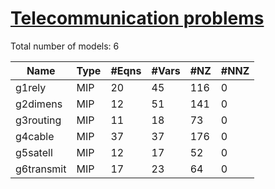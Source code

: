 #  [Telecommunication problems](https://examples.xpress.fico.com/example.pl?id=mosel_app_7)

Total number of models:   6

| Name       | Type | #Eqns | #Vars | #NZ | #NNZ |
|------------|------|-------|-------|-----|------|
| g1rely     | MIP  | 20    | 45    | 116 | 0    |
| g2dimens   | MIP  | 12    | 51    | 141 | 0    |
| g3routing  | MIP  | 11    | 18    | 73  | 0    |
| g4cable    | MIP  | 37    | 37    | 176 | 0    |
| g5satell   | MIP  | 12    | 17    | 52  | 0    |
| g6transmit | MIP  | 17    | 23    | 64  | 0    |